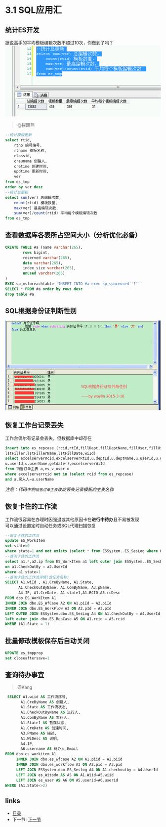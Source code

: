 # 3.1 SQL应用汇

## 统计ES开发
据说高手的平均模板编辑次数不超过10次，你做到了吗？  
![](images/3.1.1.jpg)  
> @挨踢熊  
```sql
--统计模板更新
select rtid,
	rtno 编号编号,
	rtname 模板名称,
	classid,
	creuname 创建人,
	cretime 创建时间,
	updtime 更新时间,
	ver 
from es_tmp
order by ver desc
--统计总更新
select sum(ver) 总编辑次数,
	count(rtid) 模板数量,
	max(ver) 最高编辑次数,
	sum(ver)/count(rtid) 平均每个模板编辑次数 
from es_tmp
```

## 查看数据库各表所占空间大小（分析优化必备）
```sql
CREATE TABLE #a (name varchar(265),
        rows bigint,
        reserved varchar(265),
        data varchar(265),
        index_size varchar(265),
        unused varchar(265)
)
EXEC sp_msforeachtable 'INSERT INTO #a exec sp_spaceused''?'''
SELECT * FROM #a order by rows desc
drop table #a
```

## SQL根据身份证判断性别
![](images/3.1.1.png)

## 恢复工作台记录丢失
工作台偶尔有记录会丢失，但数据库中却存在  
```sql
insert into es_repcase (rcid,rtId,fillDept,fillDeptName,fillUser,fillUserName,state,
lstFiller,lstFillerName,lstFillDate,wiId)
select excelserverRcid,excelserverRtId,u.deptId,u.deptName,u.userId,u.userName,1,
u.userId,u.userName,getdate(),excelserverWiId
from 销售订单主表 a,es_v_user u
where excelserverrcid not in (select rcid from es_repcase)
and a.录入人=u.userName
```

*注意：代码中的`销售订单主表`改成丢失记录模板的主表名称*

## 恢复卡住的工作流
工作流很容易在办理时因强退或其他原因卡在**进行中待办**且不易被发现  
可以通过设置定时自动任务或SQL代理扫描恢复  
```sql
--恢复卡住的工作流
update ES_WorkItem
set state=0
where state=1 and not exists (select * from ESSystem..ES_SesLog where UserId=ES_WorkItem.CheckOutBy)
--查询卡住的工作流
select a1.*,a2.ip from ES_WorkItem a1 left outer join ESSystem..ES_SesLog a2 
on a1.CheckOutBy = a2.UserId
where a1.state=1 
--查询卡住的工作流详情(含任务名称)
SELECT A1.wiId , A1.CreByName, A1.State,
      A1.CheckOutByName, A1.ComByName, A3.pName, 
      A4.IP, A1.CreDate, A1.state1,A1.RCID,A5.rcDesc
FROM dbo.ES_WorkItem A1 
INNER JOIN dbo.ES_WfCase A2 ON A1.piId = A2.piId 
INNER JOIN dbo.ES_WorkFlow A3 ON A2.pId = A3.pId 
LEFT OUTER JOIN ESSystem.dbo.ES_SesLog A4 ON A1.CheckOutBy = A4.UserId 
left outer join dbo.ES_RepCase A5 ON A1.rcid = A5.rcid
WHERE (A1.State = 1)
```

## 批量修改模板保存后自动关闭
```sql
UPDATE es_tmpprop
set closeaftersave=1
```

## 查询待办事宜
> @Kang
```sql
 SELECT A1.wiid AS 工作流序号,
       A1.CreByName AS 创建人,
       A1.State AS 工作流状态,
       A1.CheckOutByName AS 进行人,
       A1.ComByName AS 暂存人,
       A1.State1 AS 暂存状态,
       A1.CreDate AS 创建时间,
       A3.PName AS 描述,
       A1.WiDesc AS 说明,
       A4.IP,
       A6.username AS 待办人,Email
FROM dbo.es_workitem A1 
     INNER JOIN dbo.es_wfcase A2 ON A1.piid = A2.piid 
     INNER JOIN dbo.es_workflow A3 ON A2.pid = A3.pid 
     LEFT JOIN ESSystem.dbo.ES_Seslog A4 ON A1.checkoutby = A4.UserId 
     LEFT JOIN es_Witodo AS A5 ON A1.Wiid=A5.wiid 
     LEFT JOIN es_user AS A6 ON A5.userid=A6.userid
WHERE (A1.State<>2)
```

## links
  * [目录](<preface.md>)
  * 下一节: [下一节](<03.2.md>)
